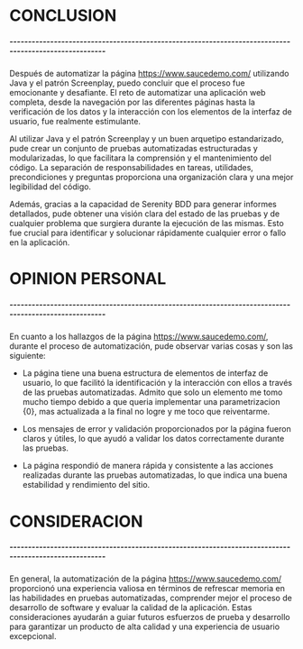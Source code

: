 # CONCLUSION
##### ------------------------------------------------------------------------------------------------------

Después de automatizar la página https://www.saucedemo.com/ utilizando Java y el patrón Screenplay,
puedo concluir que el proceso fue emocionante y desafiante. El reto de automatizar una aplicación web
completa, desde la navegación por las diferentes páginas hasta la verificación de los datos y la
interacción con los elementos de la interfaz de usuario, fue realmente estimulante.

Al utilizar Java y el patrón Screenplay y un buen arquetipo estandarizado, pude crear un conjunto de
pruebas automatizadas estructuradas y modularizadas, lo que facilitara la comprensión y el mantenimiento
del código. La separación de responsabilidades en tareas, utilidades, precondiciones y preguntas
proporciona una organización clara y una mejor legibilidad del código.

Además, gracias a la capacidad de Serenity BDD para generar informes detallados, pude obtener una visión
clara del estado de las pruebas y de cualquier problema que surgiera durante la ejecución de las mismas.
Esto fue crucial para identificar y solucionar rápidamente cualquier error o fallo en la aplicación.


# OPINION PERSONAL
##### ------------------------------------------------------------------------------------------------------

En cuanto a los hallazgos de la página https://www.saucedemo.com/, durante el proceso de automatización,
pude observar varias cosas y son las siguiente:

* La página tiene una buena estructura de elementos de interfaz de usuario, lo que facilitó la
identificación y la interacción con ellos a través de las pruebas automatizadas.
Admito que solo un elemento me tomo mucho tiempo debido a que queria implementar una parametrizacion {0},
mas actualizada a la final no logre y me toco que reiventarme.

* Los mensajes de error y validación proporcionados por la página fueron claros y útiles, lo que ayudó a
validar los datos correctamente durante las pruebas.

* La página respondió de manera rápida y consistente a las acciones realizadas durante las pruebas
automatizadas, lo que indica una buena estabilidad y rendimiento del sitio.


# CONSIDERACION
##### ------------------------------------------------------------------------------------------------------

En general, la automatización de la página https://www.saucedemo.com/ proporcionó una experiencia valiosa
en términos de refrescar memoria en las habilidades en pruebas automatizadas, comprender mejor el proceso de
desarrollo de software y evaluar la calidad de la aplicación. Estas consideraciones ayudarán a guiar
futuros esfuerzos de prueba y desarrollo para garantizar un producto de alta calidad y una experiencia
de usuario excepcional.